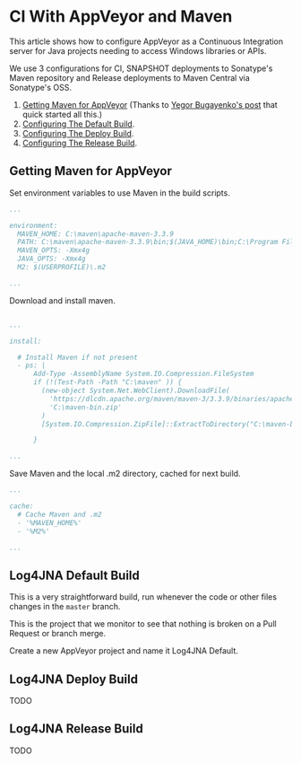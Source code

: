 # CI With AppVeyor and Maven

This article shows how to configure AppVeyor as a Continuous Integration server for Java projects needing to access Windows libraries or APIs.

We use 3 configurations for CI, SNAPSHOT deployments to Sonatype's Maven repository and Release deployments to Maven Central via Sonatype's OSS.

1. [Getting Maven for AppVeyor](#getting-maven-for-appveyor) (Thanks to [Yegor Bugayenko's post](http://www.yegor256.com/2015/01/10/windows-appveyor-maven.html) that quick started all this.)
2. [Configuring The Default Build](#logjna-default-build).
3. [Configuring The Deploy Build](#logjna-deploy-build).
4. [Configuring The Release Build](#logjna-release-build).

## Getting Maven for AppVeyor

Set environment variables to use Maven in the build scripts.

```yaml
...

environment:
  MAVEN_HOME: C:\maven\apache-maven-3.3.9
  PATH: C:\maven\apache-maven-3.3.9\bin;$(JAVA_HOME)\bin;C:\Program Files (x86)\Windows Kits\10\bin\x64;$(PATH)
  MAVEN_OPTS: -Xmx4g
  JAVA_OPTS: -Xmx4g
  M2: $(USERPROFILE)\.m2

...

```

Download and install maven.

```yaml

...

install:

  # Install Maven if not present
  - ps: |
      Add-Type -AssemblyName System.IO.Compression.FileSystem
      if (!(Test-Path -Path "C:\maven" )) {
        (new-object System.Net.WebClient).DownloadFile(
          'https://dlcdn.apache.org/maven/maven-3/3.3.9/binaries/apache-maven-3.3.9-bin.zip',
          'C:\maven-bin.zip'
        )
        [System.IO.Compression.ZipFile]::ExtractToDirectory("C:\maven-bin.zip", "C:\maven")

      }

...

```

Save Maven and the local .m2 directory, cached for next build.

```yaml
...

cache:
  # Cache Maven and .m2
  - '%MAVEN_HOME%'
  - '%M2%'

...
```

## Log4JNA Default Build

This is a very straightforward build, run whenever the code or other files changes in the `master` branch.

This is the project that we monitor to see that nothing is broken on a Pull Request or branch merge.

Create a new AppVeyor project and name it Log4JNA Default.

## Log4JNA Deploy Build

TODO

## Log4JNA Release Build

TODO


